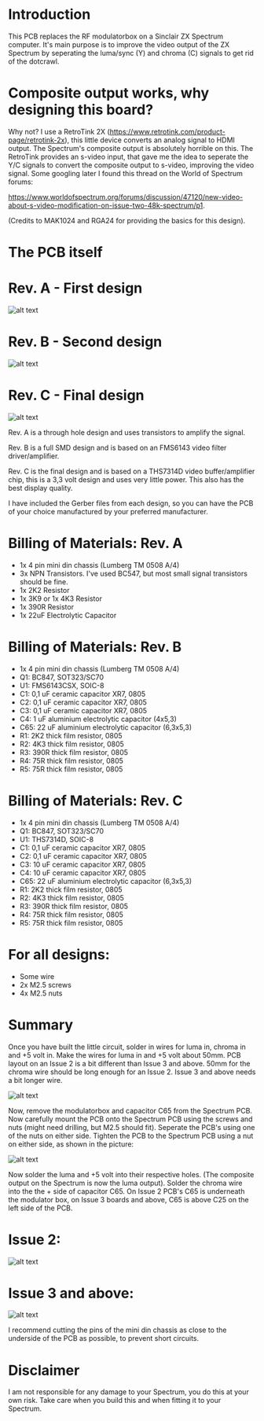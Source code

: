 # Introduction

This PCB replaces the RF modulatorbox on a Sinclair ZX Spectrum computer. It's main purpose is to improve the video output of the ZX Spectrum by seperating the luma/sync (Y) and chroma (C) signals to get rid of the dotcrawl.

# Composite output works, why designing this board?
Why not? I use a RetroTink 2X (https://www.retrotink.com/product-page/retrotink-2x), this little device converts an analog signal to HDMI output. The Spectrum's composite output is absolutely horrible on this. The RetroTink provides an s-video input, that gave me the idea to seperate the Y/C signals to convert the composite output to s-video, improving the video signal. Some googling later I found this thread on the World of Spectrum forums: 

https://www.worldofspectrum.org/forums/discussion/47120/new-video-about-s-video-modification-on-issue-two-48k-spectrum/p1. 

(Credits to MAK1024 and RGA24 for providing the basics for this design).

# The PCB itself

# Rev. A - First design
![alt text](https://github.com/redhawk668/ZX-Spectrum-S-Video/blob/master/Rev.%20A/Final%20Design.png)

# Rev. B - Second design
![alt text](https://github.com/redhawk668/ZX-Spectrum-S-Video/blob/master/Rev.%20B/Final%20Design%20Rev.%20B%20-%20Red.png)

# Rev. C - Final design
![alt text](https://github.com/redhawk668/ZX-Spectrum-S-Video/blob/master/Rev.%20C/S-VHS%20ZX%20Spectrum%20Rev.%20C%20Raytraced.png)

Rev. A is a through hole design and uses transistors to amplify the signal. 

Rev. B is a full SMD design and is based on an FMS6143 video filter driver/amplifier.

Rev. C is the final design and is based on a THS7314D video buffer/amplifier chip, this is a 3,3 volt design and uses very little power. This also has the best display quality.

I have included the Gerber files from each design, so you can have the PCB of your choice manufactured by your preferred manufacturer.

# Billing of Materials: Rev. A
- 1x 4 pin mini din chassis (Lumberg TM 0508 A/4)
- 3x NPN Transistors. I've used BC547, but most small signal transistors should be fine.
- 1x 2K2 Resistor
- 1x 3K9 or 1x 4K3 Resistor
- 1x 390R Resistor
- 1x 22uF Electrolytic Capacitor


# Billing of Materials: Rev. B
- 1x 4 pin mini din chassis (Lumberg TM 0508 A/4)
- Q1: BC847, SOT323/SC70
- U1: FMS6143CSX, SOIC-8
- C1: 0,1 uF ceramic capacitor XR7, 0805
- C2: 0,1 uF ceramic capacitor XR7, 0805
- C3: 0,1 uF ceramic capacitor XR7, 0805
- C4: 1 uF aluminium electrolytic capacitor (4x5,3)
- C65: 22 uF aluminium electrolytic capacitor (6,3x5,3)
- R1: 2K2 thick film resistor, 0805
- R2: 4K3 thick film resistor, 0805
- R3: 390R thick film resistor, 0805
- R4: 75R thick film resistor, 0805
- R5: 75R thick film resistor, 0805

# Billing of Materials: Rev. C
- 1x 4 pin mini din chassis (Lumberg TM 0508 A/4)
- Q1: BC847, SOT323/SC70
- U1: THS7314D, SOIC-8
- C1: 0,1 uF ceramic capacitor XR7, 0805
- C2: 0,1 uF ceramic capacitor XR7, 0805
- C3: 10 uF ceramic capacitor XR7, 0805
- C4: 10 uF ceramic capacitor XR7, 0805
- C65: 22 uF aluminium electrolytic capacitor (6,3x5,3)
- R1: 2K2 thick film resistor, 0805
- R2: 4K3 thick film resistor, 0805
- R3: 390R thick film resistor, 0805
- R4: 75R thick film resistor, 0805
- R5: 75R thick film resistor, 0805

# For all designs:
- Some wire
- 2x M2.5 screws
- 4x M2.5 nuts

# Summary
Once you have built the little circuit, solder in wires for luma in, chroma in and +5 volt in. Make the wires for luma in and +5 volt about 50mm. PCB layout on an Issue 2 is a bit different than Issue 3 and above. 50mm for the chroma wire should be long enough for an Issue 2. Issue 3 and above needs a bit longer wire. 

![alt text](https://github.com/redhawk668/ZX-Spectrum-S-Video/blob/master/IMG_20200522_165732.jpg)

Now, remove the modulatorbox and capacitor C65 from the Spectrum PCB. Now carefully mount the PCB onto the Spectrum PCB using the screws and nuts (might need drilling, but M2.5 should fit). Seperate the PCB's using one of the nuts on either side. Tighten the PCB to the Spectrum PCB using a nut on either side, as shown in the picture:

![alt text](https://github.com/redhawk668/ZX-Spectrum-S-Video/blob/master/IMG_20200522_165952.jpg)

Now solder the luma and +5 volt into their respective holes. (The composite output on the Spectrum is now the luma output). Solder the chroma wire into the the + side of capacitor C65. On Issue 2 PCB's C65 is underneath the modulator box, on Issue 3 boards and above, C65 is above C25 on the left side of the PCB.

# Issue 2:

![alt text](https://github.com/redhawk668/ZX-Spectrum-S-Video/blob/master/IMG_20200524_162537.jpg)

# Issue 3 and above:

![alt text](https://github.com/redhawk668/ZX-Spectrum-S-Video/blob/master/IMG_20200522_165732.jpg)

I recommend cutting the pins of the mini din chassis as close to the underside of the PCB as possible, to prevent short circuits. 

# Disclaimer
I am not responsible for any damage to your Spectrum, you do this at your own risk. Take care when you build this and when fitting it to your Spectrum.


























